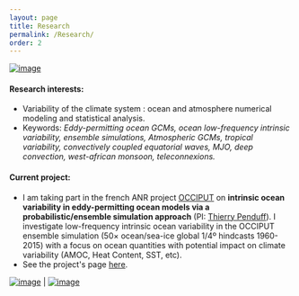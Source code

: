 ```yaml
---
layout: page
title: Research
permalink: /Research/
order: 2
---
```


[![image]({{site.baseurl}}/img/occischemewebsite_hiRes.png)](http://stephanieleroux.github.io/research) 

#### Research interests:
  - Variability of the climate system : ocean and atmosphere numerical modeling and statistical analysis. 
  - Keywords: *Eddy-permitting ocean GCMs, ocean low-frequency intrinsic variability, ensemble simulations, Atmospheric GCMs, tropical variability, convectively coupled equatorial waves, MJO, deep convection, west-african monsoon, teleconnexions.*

#### Current project:
  - I am  taking part in the french ANR project [OCCIPUT](https://meom-group.github.io/projects/occiput/)  on  **intrinsic ocean variability in eddy-permitting ocean models via a probabilistic/ensemble simulation
approach** (PI: [Thierry Penduff](http://lgge.osug.fr/personnels/Penduff_Thierry)). I investigate low-frequency intrinsic ocean variability in the OCCIPUT ensemble simulation (50× ocean/sea-ice global 1/4º hindcasts 1960-2015) with a focus on ocean quantities with potential impact on climate variability 
 (AMOC, Heat Content, SST, etc).
 - See the project's page [here](https://meom-group.github.io/projects/occiput/).



[![image]({{site.baseurl}}/img/ensemble.png)](http://stephanieleroux.github.io/research) | [![image]({{site.baseurl}}/img/hires.png)](https://stephanieleroux.github.io)